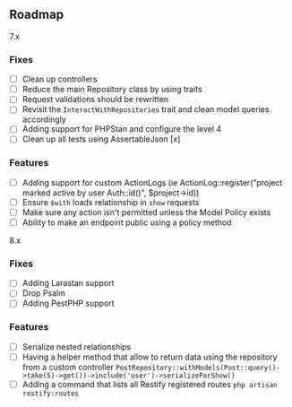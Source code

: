 ## Roadmap

7.x 

### Fixes

- [ ] Clean up controllers
- [ ] Reduce the main Repository class by using traits
- [ ] Request validations should be rewritten 
- [ ] Revisit the `InteractWithRepositories` trait and clean model queries accordingly
- [ ] Adding support for PHPStan and configure the level 4
- [ ] Clean up all tests using AssertableJson [x]

### Features

- [ ] Adding support for custom ActionLogs (ie ActionLog::register("project marked active by user Auth::id()", $project->id))
- [ ] Ensure `$with` loads relationship in `show` requests
- [ ] Make sure any action isn't permitted unless the Model Policy exists
- [ ] Ability to make an endpoint public using a policy method

8.x 

### Fixes

- [ ] Adding Larastan support
- [ ] Drop Psalm
- [ ] Adding PestPHP support

### Features

- [ ] Serialize nested relationships
- [ ] Having a helper method that allow to return data using the repository from a custom controller `PostRepository::withModels(Post::query()->take(5)->get())->include('user')->serializeForShow()`
- [ ] Adding a command that lists all Restify registered routes `php artisan restify:routes`
